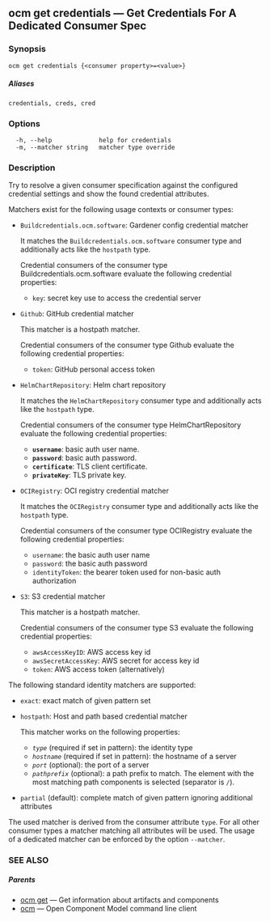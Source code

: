 ## ocm get credentials &mdash; Get Credentials For A Dedicated Consumer Spec

### Synopsis

```
ocm get credentials {<consumer property>=<value>}
```

##### Aliases

```
credentials, creds, cred
```

### Options

```
  -h, --help             help for credentials
  -m, --matcher string   matcher type override
```

### Description


Try to resolve a given consumer specification against the configured credential
settings and show the found credential attributes.

Matchers exist for the following usage contexts or consumer types:
  - <code>Buildcredentials.ocm.software</code>: Gardener config credential matcher
    
    It matches the <code>Buildcredentials.ocm.software</code> consumer type and additionally acts like
    the <code>hostpath</code> type.
    
    Credential consumers of the consumer type Buildcredentials.ocm.software evaluate the following credential properties:
    
      - <code>key</code>: secret key use to access the credential server
    

  - <code>Github</code>: GitHub credential matcher
    
    This matcher is a hostpath matcher.
    
    Credential consumers of the consumer type Github evaluate the following credential properties:
    
      - <code>token</code>: GitHub personal access token
    

  - <code>HelmChartRepository</code>: Helm chart repository
    
    It matches the <code>HelmChartRepository</code> consumer type and additionally acts like 
    the <code>hostpath</code> type.
    
    Credential consumers of the consumer type HelmChartRepository evaluate the following credential properties:
    
    - **<code>username</code>**: basic auth user name.
    - **<code>password</code>**: basic auth password.
    - **<code>certificate</code>**: TLS client certificate.
    - **<code>privateKey</code>**: TLS private key.

  - <code>OCIRegistry</code>: OCI registry credential matcher
    
    It matches the <code>OCIRegistry</code> consumer type and additionally acts like 
    the <code>hostpath</code> type.
    
    Credential consumers of the consumer type OCIRegistry evaluate the following credential properties:
    
      - <code>username</code>: the basic auth user name
      - <code>password</code>: the basic auth password
      - <code>identityToken</code>: the bearer token used for non-basic auth authorization
    

  - <code>S3</code>: S3 credential matcher
    
    This matcher is a hostpath matcher.
    
    Credential consumers of the consumer type S3 evaluate the following credential properties:
    
      - <code>awsAccessKeyID</code>: AWS access key id
      - <code>awsSecretAccessKey</code>: AWS secret for access key id
      - <code>token</code>: AWS access token (alternatively)
    


The following standard identity matchers are supported:
  - <code>exact</code>: exact match of given pattern set
  - <code>hostpath</code>: Host and path based credential matcher
    
    This matcher works on the following properties:
    
    - *<code>type</code>* (required if set in pattern): the identity type 
    - *<code>hostname</code>* (required if set in pattern): the hostname of a server
    - *<code>port</code>* (optional): the port of a server
    - *<code>pathprefix</code>* (optional): a path prefix to match. The 
      element with the most matching path components is selected (separator is <code>/</code>).
    

  - <code>partial</code> (default): complete match of given pattern ignoring additional attributes

The used matcher is derived from the consumer attribute <code>type</code>.
For all other consumer types a matcher matching all attributes will be used.
The usage of a dedicated matcher can be enforced by the option <code>--matcher</code>.


### SEE ALSO

##### Parents

* [ocm get](ocm_get.md)	 &mdash; Get information about artifacts and components
* [ocm](ocm.md)	 &mdash; Open Component Model command line client

